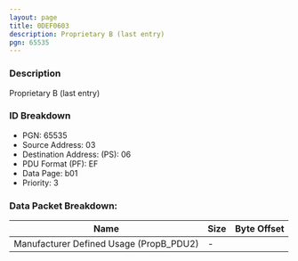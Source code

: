 ```yaml
---
layout: page
title: 0DEF0603
description: Proprietary B (last entry)
pgn: 65535
---
```


### Description

Proprietary B (last entry)

### ID Breakdown
* PGN: 65535
* Source Address: 03
* Destination Address: (PS): 06
* PDU Format (PF): EF
* Data Page: b01
* Priority: 3
### Data Packet Breakdown:

| Name | Size | Byte Offset |
| ---- | ---- | ----------- |
| Manufacturer Defined Usage (PropB_PDU2) | - |  |
